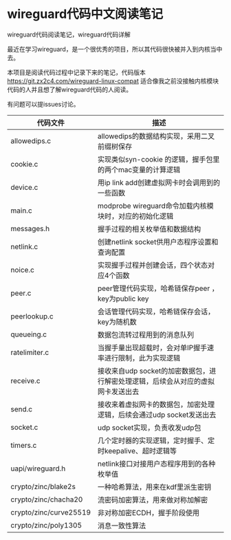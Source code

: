 # wireguard代码中文阅读笔记
wireguard代码阅读笔记，wireguard代码详解

最近在学习wireguard，是一个很优秀的项目，所以其代码很快被并入到内核当中去。

本项目是阅读代码过程中记录下来的笔记，代码版本 https://git.zx2c4.com/wireguard-linux-compat  适合像我之前没接触内核模块代码的人并且想了解wireguard代码的人阅读。

有问题可以提issues讨论。

|代码文件|描述|
|--|--|
|allowedips.c|allowedips的数据结构实现，采用二叉前缀树保存|
|cookie.c|实现类似syn-cookie 的逻辑，握手包里的两个mac变量的计算逻辑|
|device.c|用ip link add创建虚拟网卡时会调用到的一些函数|
|main.c|modprobe wireguard命令加载内核模块时，对应的初始化逻辑|
|messages.h|握手过程的相关枚举值和数据结构|
|netlink.c|创建netlink socket供用户态程序设置和查询配置|
|noice.c|实现握手过程并创建会话，四个状态对应4个函数|
|peer.c|peer管理代码实现，哈希链保存peer ， key为public key|
|peerlookup.c|会话管理代码实现，哈希链保存会话，key为随机数|
|queueing.c|数据包流转过程用到的消息队列|
|ratelimiter.c|当握手量出现超载时，会对单IP握手速率进行限制，此为实现逻辑|
|receive.c|接收来自udp socket的加密数据包，进行解密处理逻辑，后续会从对应的虚拟网卡发送出去|
|send.c|接收来着虚拟网卡的数据包，加密处理逻辑，后续会通过udp socket发送出去|
|socket.c|udp socket实现，负责收发udp包|
|timers.c|几个定时器的实现逻辑，定时握手、定时keepalive、超时逻辑等|
|uapi/wireguard.h|netlink接口对接用户态程序用到的各种枚举值|
|crypto/zinc/blake2s|一种哈希算法，用来在kdf里派生密钥|
|crypto/zinc/chacha20|流密码加密算法，用来做对称加解密|
|crypto/zinc/curve25519|非对称加密ECDH，握手阶段使用|
|crypto/zinc/poly1305|消息一致性算法|






